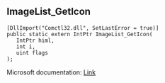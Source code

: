 ## ImageList_GetIcon

```
[DllImport("Comctl32.dll", SetLastError = true)]
public static extern IntPtr ImageList_GetIcon(
   IntPtr himl,
   int i,
   uint flags
);
```

Microsoft documentation: [Link](https://docs.microsoft.com/en-us/windows/win32/api/commctrl/nf-commctrl-imagelist_geticon)

